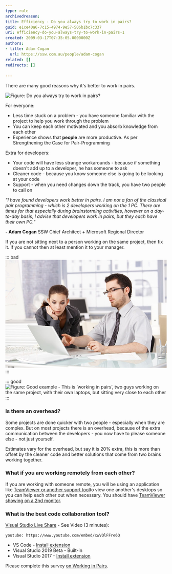```yaml
---
type: rule
archivedreason: 
title: Efficiency - Do you always try to work in pairs?
guid: e1ce40a6-7c15-4974-9e57-506b1bc7c337
uri: efficiency-do-you-always-try-to-work-in-pairs-1
created: 2009-03-17T07:35:05.0000000Z
authors:
- title: Adam Cogan
  url: https://ssw.com.au/people/adam-cogan
related: []
redirects: []

---
```


There are many good reasons why it's better to work in pairs.  

<!--endintro-->

![Figure: Do you always try to work in pairs?](ProjectManagement\_PairProgramming\_Luge.jpg)  

For everyone:

* Less time stuck on a problem - you have someone familiar with the project to help you work through the problem
* You can keep each other motivated  and you absorb knowledge from each other
* Experience shows that 
       **people** are more productive. As per 
      Strengthening the Case for Pair-Programming


Extra for developers:

* Your code will have less strange workarounds - because if something doesn't add up to a developer, he has someone to ask
* Cleaner code - because you know someone else is going to be looking at your code
* Support - when you need changes down the track, you have two people to call on


*"I have found developers work better in pairs. I am not a fan of the classical pair programming - which is 2 developers working on the 1 PC. There are times for that especially during brainstorming activities, however on a day-to-day basis, I advise that developers work in pairs, but they each have their own PC."*

 **- Adam Cogan** 
SSW Chief Architect + Microsoft Regional Director



If you are not sitting next to a person working on the same project, then fix it. If you cannot then at least mention it to your manager.


::: bad  
![Figure: Bad example - This is normal ‘pair programming’, two people working at one PC](PairProgramming01.jpg)  
:::


::: good  
![Figure: Good example - This is ‘working in pairs’, two guys working on the same project, with their own laptops, but sitting very close to each other](PairProgramming02\_Small.jpg)  
:::

###  Is there an overhead?

Some projects are done quicker with two people - especially when they are complex. But on most projects there is an overhead, because of the extra communication between the developers - you now have to please someone else - not just yourself.

Estimates vary for the overhead, but say it is 20% extra, this is more than offset by the cleaner code and better solutions that come from two brains working together.

###  What if you are working remotely from each other?

If you are working with someone remote, you will be using an application like     [TeamViewer or another support tool](/do-you-know-the-best-way-to-give-the-best-customer-support)to view one another's desktops so you can help each other out when necessary. You should have     [TeamViewer showing on a 2nd monitor](/efficiency-do-you-use-two-monitors).

### What is the best code collaboration tool?
[Visual Studio Live Share](https://visualstudio.microsoft.com/services/live-share/) - See Video (3 minutes):  


`youtube: https://www.youtube.com/embed/xwVQlFFre6Q`
 






* VS Code - [Install extension](https://marketplace.visualstudio.com/items?itemName=MS-vsliveshare.vsliveshare)
* Visual Studio 2019 Beta - Built-in
* Visual Studio 2017 - 
            [Install extension](https://marketplace.visualstudio.com/items?itemName=MS-vsliveshare.vsls-vs)


Please complete this survey [on Working in Pairs](https://forms.office.com/Pages/ResponsePage.aspx?id=NHwvrDW56Uir3BHl1PyysCa8TOGbvXxGkJLSg13sAKhUMjdMN0g2MEZHNjZJU1NVNVBOTzY1TjJXRyQlQCN0PWcu).
